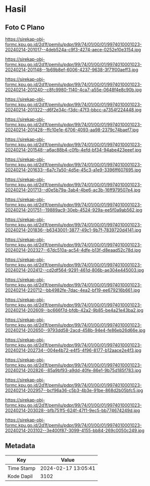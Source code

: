 # Hasil

## Foto C Plano

https://sirekap-obj-formc.kpu.go.id/2d1f/pemilu/pdpr/99/74/01/00/01/9974010001023-20240214-201017--4deb524a-c9f3-4274-aece-0252e10e3154.jpg

https://sirekap-obj-formc.kpu.go.id/2d1f/pemilu/pdpr/99/74/01/00/01/9974010001023-20240214-201148--1b69b8ef-6006-4237-9638-3f71f00aeff3.jpg

https://sirekap-obj-formc.kpu.go.id/2d1f/pemilu/pdpr/99/74/01/00/01/9974010001023-20240214-201240--c8fc9980-1140-4ca7-a55e-0648f4e8c90b.jpg

https://sirekap-obj-formc.kpu.go.id/2d1f/pemilu/pdpr/99/74/01/00/01/9974010001023-20240214-201322--d6f2e34c-f3dc-47f3-bbcc-a7354f224448.jpg

https://sirekap-obj-formc.kpu.go.id/2d1f/pemilu/pdpr/99/74/01/00/01/9974010001023-20240214-201428--ffc10e1e-6706-4093-aa98-2379c74baef7.jpg

https://sirekap-obj-formc.kpu.go.id/2d1f/pemilu/pdpr/99/74/01/00/01/9974010001023-20240214-201548--a6ac88b4-c0fb-4efd-bf34-94abe423eeef.jpg

https://sirekap-obj-formc.kpu.go.id/2d1f/pemilu/pdpr/99/74/01/00/01/9974010001023-20240214-201633--6a7c7a50-4d5e-45c3-a1e9-3396ff607695.jpg

https://sirekap-obj-formc.kpu.go.id/2d1f/pemilu/pdpr/99/74/01/00/01/9974010001023-20240214-201713--d0e5b79a-3ab4-4be6-ac3b-16ff979507e4.jpg

https://sirekap-obj-formc.kpu.go.id/2d1f/pemilu/pdpr/99/74/01/00/01/9974010001023-20240214-201751--19889ac9-30eb-4524-929a-ee5f0a9ab562.jpg

https://sirekap-obj-formc.kpu.go.id/2d1f/pemilu/pdpr/99/74/01/00/01/9974010001023-20240214-201836--b6343001-3877-49c1-9b7f-7839720d4141.jpg

https://sirekap-obj-formc.kpu.go.id/2d1f/pemilu/pdpr/99/74/01/00/01/9974010001023-20240214-202327--67dc510a-ac54-4dfe-b13f-d8eaad52c78d.jpg

https://sirekap-obj-formc.kpu.go.id/2d1f/pemilu/pdpr/99/74/01/00/01/9974010001023-20240214-202412--cd2df564-9291-461d-806b-ae304e445003.jpg

https://sirekap-obj-formc.kpu.go.id/2d1f/pemilu/pdpr/99/74/01/00/01/9974010001023-20240214-220712--bb4982fe-7dac-4ea2-bf19-ee679216b661.jpg

https://sirekap-obj-formc.kpu.go.id/2d1f/pemilu/pdpr/99/74/01/00/01/9974010001023-20240214-202609--bc666f7d-bfdb-42a2-9b85-be4a21e43ba2.jpg

https://sirekap-obj-formc.kpu.go.id/2d1f/pemilu/pdpr/99/74/01/00/01/9974010001023-20240214-202650--9793dd58-2acd-458b-94e4-fe86eb26d66e.jpg

https://sirekap-obj-formc.kpu.go.id/2d1f/pemilu/pdpr/99/74/01/00/01/9974010001023-20240214-202734--004e4b72-e4f5-4f96-8177-b12aace2e4f3.jpg

https://sirekap-obj-formc.kpu.go.id/2d1f/pemilu/pdpr/99/74/01/00/01/9974010001023-20240214-202826--85a9bf93-a9dd-40fe-86e1-9b75d185f783.jpg

https://sirekap-obj-formc.kpu.go.id/2d1f/pemilu/pdpr/99/74/01/00/01/9974010001023-20240214-202957--bcf96a36-c5b3-4b3e-91be-868d2b05bfc5.jpg

https://sirekap-obj-formc.kpu.go.id/2d1f/pemilu/pdpr/99/74/01/00/01/9974010001023-20240214-203028--bfb751f5-624f-47f1-9ec5-bb774674249d.jpg

https://sirekap-obj-formc.kpu.go.id/2d1f/pemilu/pdpr/99/74/01/00/01/9974010001023-20240214-203102--3e400f87-3099-4155-bb84-269c0050c249.jpg


## Metadata

| Key        | Value               |
| ---------- | ------------------- |
| Time Stamp | 2024-02-17 13:05:41 |
| Kode Dapil | 3102                |




